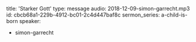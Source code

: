 title: 'Starker Gott'
type: message
audio: 2018-12-09-simon-garrecht.mp3
id: cbcb68a1-229b-4912-bc01-2c4d447baf8c
sermon_series: a-child-is-born
speaker:
  - simon-garrecht
